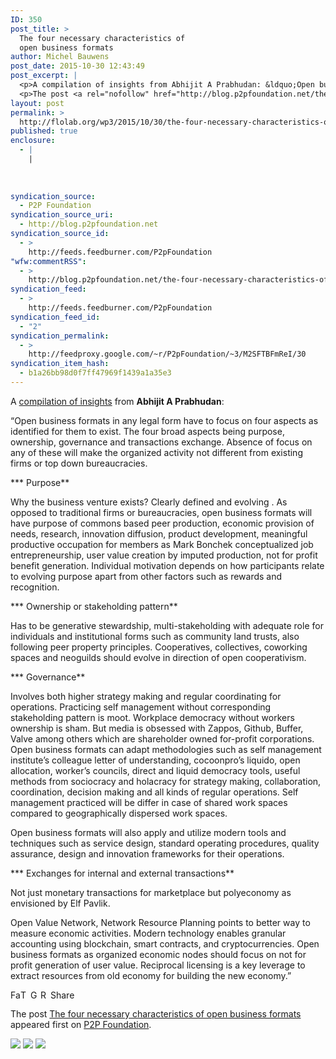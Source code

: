 ```yaml
---
ID: 350
post_title: >
  The four necessary characteristics of
  open business formats
author: Michel Bauwens
post_date: 2015-10-30 12:43:49
post_excerpt: |
  <p>A compilation of insights from Abhijit A Prabhudan: &ldquo;Open business formats in any legal form have to focus on four aspects as identified for them to exist. The four broad aspects being purpose, ownership, governance and transactions exchange. Absence of focus on any of these will make the organized activity not different from existing firms [&hellip;]</p>
  <p>The post <a rel="nofollow" href="http://blog.p2pfoundation.net/the-four-necessary-characteristics-of-open-business-formats/2015/10/30">The four necessary characteristics of open business formats</a> appeared first on <a rel="nofollow" href="http://blog.p2pfoundation.net/">P2P Foundation</a>.</p>
layout: post
permalink: >
  http://flolab.org/wp3/2015/10/30/the-four-necessary-characteristics-of-open-business-formats/
published: true
enclosure:
  - |
    |
        
        
        
syndication_source:
  - P2P Foundation
syndication_source_uri:
  - http://blog.p2pfoundation.net
syndication_source_id:
  - >
    http://feeds.feedburner.com/P2pFoundation
"wfw:commentRSS":
  - >
    http://blog.p2pfoundation.net/the-four-necessary-characteristics-of-open-business-formats/2015/10/30/feed
syndication_feed:
  - >
    http://feeds.feedburner.com/P2pFoundation
syndication_feed_id:
  - "2"
syndication_permalink:
  - >
    http://feedproxy.google.com/~r/P2pFoundation/~3/M2SFTBFmReI/30
syndication_item_hash:
  - b1a26bb98d0f7ff47969f1439a1a35e3
---
```

A [compilation of insights][1] from **Abhijit A Prabhudan**:

“Open business formats in any legal form have to focus on four aspects as identified for them to exist. The four broad aspects being purpose, ownership, governance and transactions exchange. Absence of focus on any of these will make the organized activity not different from existing firms or top down bureaucracies.

*** Purpose**

Why the business venture exists? Clearly defined and evolving . As opposed to traditional firms or bureaucracies, open business formats will have purpose of commons based peer production, economic provision of needs, research, innovation diffusion, product development, meaningful productive occupation for members as Mark Bonchek conceptualized job entrepreneurship, user value creation by imputed production, not for profit benefit generation. Individual motivation depends on how participants relate to evolving purpose apart from other factors such as rewards and recognition.

*** Ownership or stakeholding pattern**

Has to be generative stewardship, multi-stakeholding with adequate role for individuals and institutional forms such as community land trusts, also following peer property principles. Cooperatives, collectives, coworking spaces and neoguilds should evolve in direction of open cooperativism.

*** Governance**

Involves both higher strategy making and regular coordinating for operations. Practicing self management without corresponding stakeholding pattern is moot. Workplace democracy without workers ownership is sham. But media is obsessed with Zappos, Github, Buffer, Valve among others which are shareholder owned for-profit corporations.  
Open business formats can adapt methodologies such as self management institute’s colleague letter of understanding, cocoonpro’s liquido, open allocation, worker’s councils, direct and liquid democracy tools, useful methods from sociocracy and holacracy for strategy making, collaboration, coordination, decision making and all kinds of regular operations. Self management practiced will be differ in case of shared work spaces compared to geographically dispersed work spaces.

Open business formats will also apply and utilize modern tools and techniques such as service design, standard operating procedures, quality assurance, design and innovation frameworks for their operations.

*** Exchanges for internal and external transactions**

Not just monetary transactions for marketplace but polyeconomy as envisioned by Elf Pavlik.

Open Value Network, Network Resource Planning points to better way to measure economic activities. Modern technology enables granular accounting using blockchain, smart contracts, and cryptocurrencies. Open business formats as organized economic nodes should focus on not for profit generation of user value. Reciprocal licensing is a key leverage to extract resources from old economy for building the new economy.”

<a class="a2a_button_facebook" href="http://www.addtoany.com/add_to/facebook?linkurl=http%3A%2F%2Fblog.p2pfoundation.net%2Fthe-four-necessary-characteristics-of-open-business-formats%2F2015%2F10%2F30&linkname=The%20four%20necessary%20characteristics%20of%20open%20business%20formats" title="Facebook" rel="nofollow"><img src="http://blog.p2pfoundation.net/wp-content/plugins/add-to-any/icons/facebook.png" width="16" height="16" alt="Facebook" /></a><a class="a2a_button_twitter" href="http://www.addtoany.com/add_to/twitter?linkurl=http%3A%2F%2Fblog.p2pfoundation.net%2Fthe-four-necessary-characteristics-of-open-business-formats%2F2015%2F10%2F30&linkname=The%20four%20necessary%20characteristics%20of%20open%20business%20formats" title="Twitter" rel="nofollow"><img src="http://blog.p2pfoundation.net/wp-content/plugins/add-to-any/icons/twitter.png" width="16" height="16" alt="Twitter" /></a><a class="a2a_button_google_plus" href="http://www.addtoany.com/add_to/google_plus?linkurl=http%3A%2F%2Fblog.p2pfoundation.net%2Fthe-four-necessary-characteristics-of-open-business-formats%2F2015%2F10%2F30&linkname=The%20four%20necessary%20characteristics%20of%20open%20business%20formats" title="Google+" rel="nofollow"><img src="http://blog.p2pfoundation.net/wp-content/plugins/add-to-any/icons/google_plus.png" width="16" height="16" alt="Google+" /></a><a class="a2a_button_reddit" href="http://www.addtoany.com/add_to/reddit?linkurl=http%3A%2F%2Fblog.p2pfoundation.net%2Fthe-four-necessary-characteristics-of-open-business-formats%2F2015%2F10%2F30&linkname=The%20four%20necessary%20characteristics%20of%20open%20business%20formats" title="Reddit" rel="nofollow"><img src="http://blog.p2pfoundation.net/wp-content/plugins/add-to-any/icons/reddit.png" width="16" height="16" alt="Reddit" /></a><a class="a2a_dd a2a_target addtoany_share_save" href="https://www.addtoany.com/share_save#url=http%3A%2F%2Fblog.p2pfoundation.net%2Fthe-four-necessary-characteristics-of-open-business-formats%2F2015%2F10%2F30&title=The%20four%20necessary%20characteristics%20of%20open%20business%20formats" id="wpa2a_4"><img src="http://blog.p2pfoundation.net/wp-content/plugins/add-to-any/share_save_120_16.png" width="120" height="16" alt="Share" /></a>

The post <a rel="nofollow" href="http://blog.p2pfoundation.net/the-four-necessary-characteristics-of-open-business-formats/2015/10/30">The four necessary characteristics of open business formats</a> appeared first on <a rel="nofollow" href="http://blog.p2pfoundation.net/">P2P Foundation</a>.

<div class="feedflare">
  <a href="http://feeds.feedburner.com/~ff/P2pFoundation?a=M2SFTBFmReI:5PQkP1eW3FQ:7Q72WNTAKBA"><img src="http://feeds.feedburner.com/~ff/P2pFoundation?d=7Q72WNTAKBA" border="0" /></img></a> <a href="http://feeds.feedburner.com/~ff/P2pFoundation?a=M2SFTBFmReI:5PQkP1eW3FQ:D7DqB2pKExk"><img src="http://feeds.feedburner.com/~ff/P2pFoundation?i=M2SFTBFmReI:5PQkP1eW3FQ:D7DqB2pKExk" border="0" /></img></a> <a href="http://feeds.feedburner.com/~ff/P2pFoundation?a=M2SFTBFmReI:5PQkP1eW3FQ:2mJPEYqXBVI"><img src="http://feeds.feedburner.com/~ff/P2pFoundation?d=2mJPEYqXBVI" border="0" /></img></a>
</div>

<img src="http://feeds.feedburner.com/~r/P2pFoundation/~4/M2SFTBFmReI" height="1" width="1" alt="" />

 [1]: https://medium.com/@innovcommerce/necessary-aspect-for-organized-open-business-formats-in-the-present-structure-of-economy-the-d886e6c98eb6#.i3nhi6cie